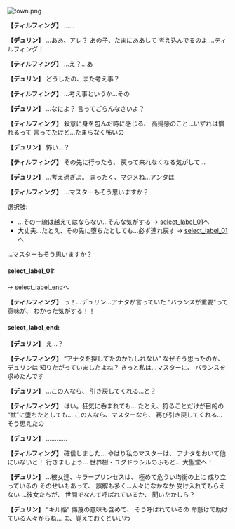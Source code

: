 
![town.png](../images/backgrounds/town.png)

**【ティルフィング】**
……

**【デュリン】**
…ああ、アレ？
あの子、たまにああして
考え込んでるのよ
…ティルフィング！

**【ティルフィング】**
…え？…あ

**【デュリン】**
どうしたの、また考え事？

**【ティルフィング】**
…考え事というか…その

**【デュリン】**
…なによ？
言ってごらんなさいよ？

**【ティルフィング】**
殺意に身を包んだ時に感じる、
高揚感のこと…いずれは慣れるって
言ってたけど…たまらなく怖いの

**【デュリン】**
怖い…？

**【ティルフィング】**
その先に行ったら、
戻って来れなくなる気がして…

**【デュリン】**
…考え過ぎよ。
まったく、マジメね…アンタは

**【ティルフィング】**
…マスターもそう思いますか？

選択肢:
- …その一線は越えてはならない…そんな気がする → [select_label_01](#select_label_01)へ
- 大丈夫…たとえ、その先に堕ちたとしても…必ず連れ戻す → [select_label_01](#select_label_01)へ

…マスターもそう思いますか？

#### select_label_01:
 → [select_label_end](#select_label_end)へ

**【ティルフィング】**
っ！…デュリン…アナタが言っていた
“バランスが重要”って意味が、
わかった気がする！！

#### select_label_end:

**【デュリン】**
え…？

**【ティルフィング】**
“アナタを探してたのかもしれない”
なぜそう思ったのか、デュリンは
知りたがっていましたよね？
きっと私は…マスターに、
バランスを求めたんです

**【デュリン】**
…この人なら、
引き戻してくれる…と？

**【ティルフィング】**
はい。狂気に呑まれても…
たとえ、狩ることだけが目的の
“獣”に堕ちたとしても…
この人なら、マスターなら、
再び引き戻してくれる…
そう思えたの

**【デュリン】**
…………

**【ティルフィング】**
確信しました…
やはり私のマスターは、
アナタをおいて他にいないと！
行きましょう…
世界樹・ユグドラシルのふもと…
大聖堂へ！

**【デュリン】**
…彼女達、キラープリンセスは、
極めて危うい均衡の上に
成り立っているの
そのせいもあって、
誤解も多く…人々になかなか
受け入れてもらえない
…彼女たちが、
世間でなんて呼ばれているか、
聞いたかしら？

**【デュリン】**
“キル姫”
侮蔑の意味も含めて、
そう呼ばれているの
命懸けで助けている人々からね…
ま、覚えておくといいわ